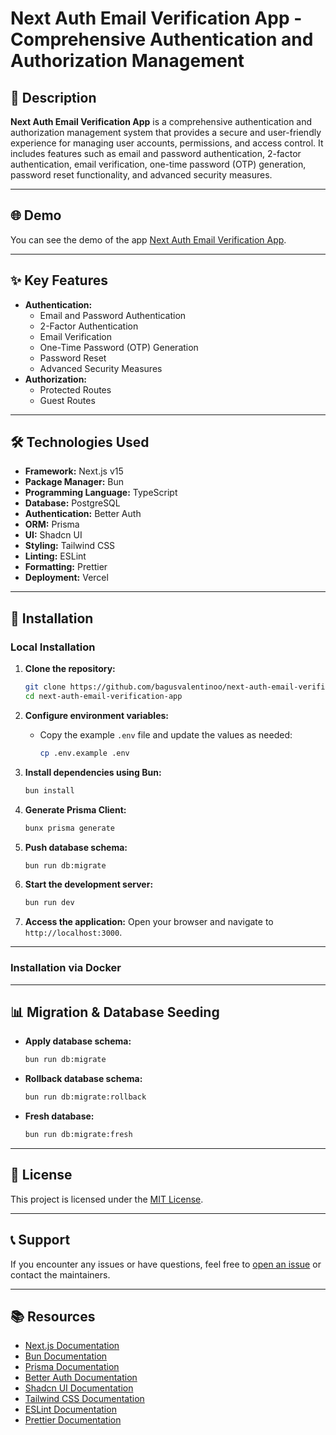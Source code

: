 # Next Auth Email Verification App - Comprehensive Authentication and Authorization Management

## 📝 Description

**Next Auth Email Verification App** is a comprehensive authentication and authorization management system that provides a secure and user-friendly experience for managing user accounts, permissions, and access control. It includes features such as email and password authentication, 2-factor authentication, email verification, one-time password (OTP) generation, password reset functionality, and advanced security measures.

---

## 🌐 Demo

You can see the demo of the app [Next Auth Email Verification App](https://next-auth-email-verification-app.vercel.app/).

---

## ✨ Key Features

- **Authentication:**
  - Email and Password Authentication
  - 2-Factor Authentication
  - Email Verification
  - One-Time Password (OTP) Generation
  - Password Reset
  - Advanced Security Measures
- **Authorization:**
  - Protected Routes
  - Guest Routes

---

## 🛠️ Technologies Used

- **Framework:** Next.js v15
- **Package Manager:** Bun
- **Programming Language:** TypeScript
- **Database:** PostgreSQL
- **Authentication:** Better Auth
- **ORM:** Prisma
- **UI:** Shadcn UI
- **Styling:** Tailwind CSS
- **Linting:** ESLint
- **Formatting:** Prettier
- **Deployment:** Vercel

---

## 🔧 Installation

### Local Installation

1. **Clone the repository:**

   ```bash
   git clone https://github.com/bagusvalentinoo/next-auth-email-verification-app.git
   cd next-auth-email-verification-app
   ```

2. **Configure environment variables:**

   - Copy the example `.env` file and update the values as needed:
     ```bash
     cp .env.example .env
     ```

3. **Install dependencies using Bun:**

   ```bash
   bun install
   ```

4. **Generate Prisma Client:**

   ```bash
   bunx prisma generate
   ```

5. **Push database schema:**

   ```bash
   bun run db:migrate
   ```

6. **Start the development server:**

   ```bash
   bun run dev
   ```

7. **Access the application:**
   Open your browser and navigate to `http://localhost:3000`.

---

### Installation via Docker

---

## 📊 Migration & Database Seeding

- **Apply database schema:**

  ```bash
  bun run db:migrate
  ```

- **Rollback database schema:**

  ```bash
  bun run db:migrate:rollback
  ```

- **Fresh database:**

  ```bash
  bun run db:migrate:fresh
  ```

---

## 📜 License

This project is licensed under the [MIT License](./LICENSE).

---

## 📞 Support

If you encounter any issues or have questions, feel free to <a href="https://github.com/bagusvalentinoo/next-auth-email-verification-app/issues" target="_blank">open an issue</a> or contact the maintainers.

---

## 📚 Resources

- <a href="https://nextjs.org/docs" target="_blank">Next.js Documentation</a>
- <a href="https://bun.sh/docs" target="_blank">Bun Documentation</a>
- <a href="https://www.prisma.io/docs" target="_blank">Prisma Documentation</a>
- <a href="https://www.betterstack.com/docs/better-auth/introduction" target="_blank">Better Auth Documentation</a>
- <a href="https://www.shadcn.com/docs" target="_blank">Shadcn UI Documentation</a>
- <a href="https://tailwindcss.com/docs" target="_blank">Tailwind CSS Documentation</a>
- <a href="https://eslint.org/docs" target="_blank">ESLint Documentation</a>
- <a href="https://prettier.io/docs" target="_blank">Prettier Documentation</a>
